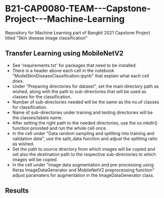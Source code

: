 # B21-CAP0080-TEAM---Capstone-Project---Machine-Learning
Repository for Machine Learning part of Bangkit 2021 Capstone Project titled "Skin disease image classification"

## Transfer Learning using MobileNetV2
* See 'requirements.txt' for packages that need to be installed.
* There is a header above each cell in the notebook "ModelSkinDiseaseClassification.ipynb" that explain what each cell does.
* Under "Preparing directories for dataset", set the main directory path as wished, along with the path to sub-directories that will be used as classes for the classification.
* Number of sub-directories needed will be the same as the no.of classes for classification.
* Name of sub-directories under training and testing directories will be the classes/labels name.
* After setting the right path to the needed directories, use the os.mkdir() function provided and run the whole cell once.
* In the cell under "Data random sampling and splitting into training and validation data", use the split_data function and adjust the splitting ratio as wished.
* Set the path to source directory from which images will be copied and set also the destination path to the respective sub-directories to which images will be copied.
* In the cell under "Image data augmentation and pre-processing using Keras ImageDataGenerator and MobileNetV2 preprocessing function" adjust paramaters for augmentation in the ImageDataGenerator class.

## Results

